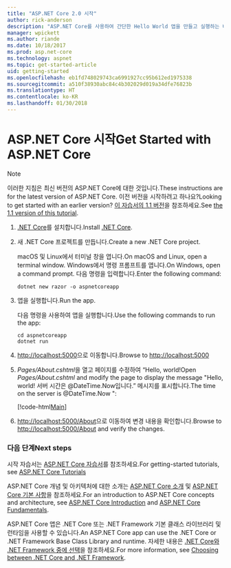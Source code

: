 ```yaml
---
title: "ASP.NET Core 2.0 시작"
author: rick-anderson
description: "ASP.NET Core를 사용하여 간단한 Hello World 앱을 만들고 실행하는 빠른 자습서입니다."
manager: wpickett
ms.author: riande
ms.date: 10/18/2017
ms.prod: asp.net-core
ms.technology: aspnet
ms.topic: get-started-article
uid: getting-started
ms.openlocfilehash: eb1fd748029743ca6991927cc95b612ed1975338
ms.sourcegitcommit: a510f38930abc84c4b302029d019a34dfe76823b
ms.translationtype: HT
ms.contentlocale: ko-KR
ms.lasthandoff: 01/30/2018
---
```

# <a name="get-started-with-aspnet-core"></a><span data-ttu-id="ccfe0-103">ASP.NET Core 시작</span><span class="sxs-lookup"><span data-stu-id="ccfe0-103">Get Started with ASP.NET Core</span></span>

> [!NOTE]
> <span data-ttu-id="ccfe0-104">이러한 지침은 최신 버전의 ASP.NET Core에 대한 것입니다.</span><span class="sxs-lookup"><span data-stu-id="ccfe0-104">These instructions are for the latest version of ASP.NET Core.</span></span> <span data-ttu-id="ccfe0-105">이전 버전을 시작하려고 하나요?</span><span class="sxs-lookup"><span data-stu-id="ccfe0-105">Looking to get started with an earlier version?</span></span> <span data-ttu-id="ccfe0-106">[이 자습서의 1.1 버전](xref:getting-started-1.1)을 참조하세요.</span><span class="sxs-lookup"><span data-stu-id="ccfe0-106">See [the 1.1 version of this tutorial](xref:getting-started-1.1).</span></span>

1. <span data-ttu-id="ccfe0-107">[.NET Core](https://www.microsoft.com/net/core/)를 설치합니다.</span><span class="sxs-lookup"><span data-stu-id="ccfe0-107">Install [.NET Core](https://www.microsoft.com/net/core/).</span></span>

2. <span data-ttu-id="ccfe0-108">새 .NET Core 프로젝트를 만듭니다.</span><span class="sxs-lookup"><span data-stu-id="ccfe0-108">Create a new .NET Core project.</span></span>

   <span data-ttu-id="ccfe0-109">macOS 및 Linux에서 터미널 창을 엽니다.</span><span class="sxs-lookup"><span data-stu-id="ccfe0-109">On macOS and Linux, open a terminal window.</span></span> <span data-ttu-id="ccfe0-110">Windows에서 명령 프롬프트를 엽니다.</span><span class="sxs-lookup"><span data-stu-id="ccfe0-110">On Windows, open a command prompt.</span></span> <span data-ttu-id="ccfe0-111">다음 명령을 입력합니다.</span><span class="sxs-lookup"><span data-stu-id="ccfe0-111">Enter the following command:</span></span>

    ```terminal
    dotnet new razor -o aspnetcoreapp
    ```
    
4. <span data-ttu-id="ccfe0-112">앱을 실행합니다.</span><span class="sxs-lookup"><span data-stu-id="ccfe0-112">Run the app.</span></span>

    <span data-ttu-id="ccfe0-113">다음 명령을 사용하여 앱을 실행합니다.</span><span class="sxs-lookup"><span data-stu-id="ccfe0-113">Use the following commands to run the app:</span></span>

    ```terminal
    cd aspnetcoreapp
    dotnet run
    ```

5. <span data-ttu-id="ccfe0-114">[http://localhost:5000](http://localhost:5000)으로 이동합니다.</span><span class="sxs-lookup"><span data-stu-id="ccfe0-114">Browse to [http://localhost:5000](http://localhost:5000)</span></span>

6. <span data-ttu-id="ccfe0-115">*Pages/About.cshtml*을 열고 페이지를 수정하여 “Hello, world!</span><span class="sxs-lookup"><span data-stu-id="ccfe0-115">Open *Pages/About.cshtml* and modify the page to display the message "Hello, world!</span></span> <span data-ttu-id="ccfe0-116">서버 시간은 @DateTime.Now입니다.” 메시지를 표시합니다.</span><span class="sxs-lookup"><span data-stu-id="ccfe0-116">The time on the server is @DateTime.Now ":</span></span>

    [!code-html[Main](getting-started/sample/getting-started/about.cshtml?highlight=9&range=1-9)]

7. <span data-ttu-id="ccfe0-117">[http://localhost:5000/About](http://localhost:5000/About)으로 이동하여 변경 내용을 확인합니다.</span><span class="sxs-lookup"><span data-stu-id="ccfe0-117">Browse to [http://localhost:5000/About](http://localhost:5000/About) and verify the changes.</span></span>

### <a name="next-steps"></a><span data-ttu-id="ccfe0-118">다음 단계</span><span class="sxs-lookup"><span data-stu-id="ccfe0-118">Next steps</span></span>

<span data-ttu-id="ccfe0-119">시작 자습서는 [ASP.NET Core 자습서](tutorials/index.md)를 참조하세요.</span><span class="sxs-lookup"><span data-stu-id="ccfe0-119">For getting-started tutorials, see [ASP.NET Core Tutorials](tutorials/index.md)</span></span>

<span data-ttu-id="ccfe0-120">ASP.NET Core 개념 및 아키텍처에 대한 소개는 [ASP.NET Core 소개](index.md) 및 [ASP.NET Core 기본 사항](fundamentals/index.md)을 참조하세요.</span><span class="sxs-lookup"><span data-stu-id="ccfe0-120">For an introduction to ASP.NET Core concepts and architecture, see [ASP.NET Core Introduction](index.md) and [ASP.NET Core Fundamentals](fundamentals/index.md).</span></span>

<span data-ttu-id="ccfe0-121">ASP.NET Core 앱은 .NET Core 또는 .NET Framework 기본 클래스 라이브러리 및 런타임을 사용할 수 있습니다.</span><span class="sxs-lookup"><span data-stu-id="ccfe0-121">An ASP.NET Core app can use the .NET Core or .NET Framework Base Class Library and runtime.</span></span> <span data-ttu-id="ccfe0-122">자세한 내용은 [.NET Core와 .NET Framework 중에 선택](https://docs.microsoft.com/dotnet/articles/standard/choosing-core-framework-server)을 참조하세요.</span><span class="sxs-lookup"><span data-stu-id="ccfe0-122">For more information, see [Choosing between .NET Core and .NET Framework](https://docs.microsoft.com/dotnet/articles/standard/choosing-core-framework-server).</span></span>
